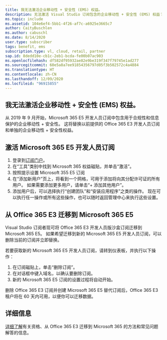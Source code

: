 ```yaml
---
title: 我无法激活企业移动性 + 安全性 (EMS) 权益。
description: 无法激活 Visual Studio 订阅包含的企业移动性 + 安全性 (EMS) 权益？
ms.topic: include
ms.assetid: 104e6ef4-5bb1-4f26-af7c-a6925e3665c7
author: CaityBuschlen
ms.author: cabuschl
ms.date: 8/14/2020
user.type: subscriber
tags: benefit, ems
subscription.type: vl, cloud, retail, partner
sap.id: 8dedd10e-cb1c-2eb1-bcda-fe00b07ac903
ms.openlocfilehash: df582df95932ae82e9be319f347f79745e1ad277
ms.sourcegitcommit: 60e5a8a7ee91854356797d05f3b502572c4a4884
ms.translationtype: HT
ms.contentlocale: zh-CN
ms.lasthandoff: 12/09/2020
ms.locfileid: "96915855"
---
```

## <a name="im-unable-to-activate-my-enterprise-mobility--security-ems-benefit"></a>我无法激活企业移动性 + 安全性 (EMS) 权益。

从 2019 年 9 月开始，Microsoft 365 E5 开发人员订阅中包含用于合规性和信息保护的企业移动性 + 安全性。 这将替换以前提供的 Office 365 E3 开发人员订阅和单独的企业移动性 + 安全性权益。 

## <a name="activate-microsoft-365-e5-developer-subscription"></a>激活 Microsoft 365 E5 开发人员订阅  

1. 登录到[订阅门户](https://my.visualstudio.com/benefits)。 
1. 在“工具”类别中找到 Microsoft 365 权益磁贴，并单击“激活”。 
1. 按照提示设置 Microsoft 355 E5 订阅 
1. 在“添加新用户”页上，将看到一个网格，可用于添加将向其分配许可证的所有用户。 如果需要添加更多用户，请单击“+ 添加其他用户”。 
1. 添加用户后，可以选择执行“创建团队”和“安装应用程序”之类的操作。 现在可以执行任一操作或所有这些操作，也可以随时返回管理中心来执行这些设置。 

## <a name="migrate-from-office-365-e3-to-microsoft-365-e5"></a>从 Office 365 E3 迁移到 Microsoft 365 E5 

Visual Studio 订阅者现可将 Office 365 E3 开发人员版沙盒订阅迁移到 Microsoft 365 E5。 如果希望迁移到新的 Microsoft 365 E5 开发人员订阅，可以删除当前的订阅并立即替换。 

若要获取新的 Microsoft 365 E5 开发人员订阅，请转到仪表板，并执行以下操作： 
1. 在订阅磁贴上，单击“删除订阅”。 
1. 在对话框中键入域名，以确认要删除订阅。 
1. 新的 Microsoft 365 E5 订阅的设置过程将自动开始。 

删除 Office 365 E3 订阅并创建 Microsoft 365 E5 替代订阅后，Office 365 E3 租户将在 60 天内可用，以便你可以迁移数据。 

## <a name="more-information"></a>详细信息 

[详细了解](https://docs.microsoft.com/visualstudio/subscriptions/vs-m365)有关资格、从 Office 365 E3 迁移到 Microsoft 365 的方法和常见问题解答的信息。  